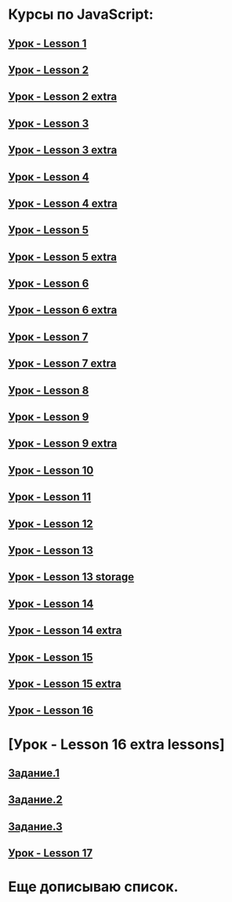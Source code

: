 # Курсы по JavaScript:

## [Урок - Lesson 1](https://github.com/Igromant/Practice/tree/lesson01)

## [Урок - Lesson 2](https://github.com/Igromant/Practice/tree/lesson02)

## [Урок - Lesson 2 extra](https://github.com/Igromant/Practice/tree/lesson02.ex)

## [Урок - Lesson 3](https://github.com/Igromant/Practice/tree/lesson03)

## [Урок - Lesson 3 extra](https://github.com/Igromant/Practice/tree/lesson03.ex)

## [Урок - Lesson 4](https://github.com/Igromant/Practice/tree/lesson04)

## [Урок - Lesson 4 extra](https://github.com/Igromant/Practice/tree/lesson04.ex)

## [Урок - Lesson 5](https://github.com/Igromant/Practice/tree/lesson05)

## [Урок - Lesson 5 extra](https://github.com/Igromant/Practice/tree/lesson05.ex2)

## [Урок - Lesson 6](https://github.com/Igromant/Practice/tree/lesson06)

## [Урок - Lesson 6 extra](https://github.com/Igromant/Practice/tree/lesson06.ex)

## [Урок - Lesson 7](https://github.com/Igromant/Practice/tree/lesson07)

## [Урок - Lesson 7 extra](https://github.com/Igromant/Practice/tree/lesson07.ex)

## [Урок - Lesson 8](https://github.com/Igromant/Practice/tree/lesson08)

## [Урок - Lesson 9](https://github.com/Igromant/Practice/tree/lesson09)

## [Урок - Lesson 9 extra](https://github.com/Igromant/Practice/tree/lesson09.ex)

## [Урок - Lesson 10](https://github.com/Igromant/Practice/tree/lesson10)

## [Урок - Lesson 11](https://github.com/Igromant/Practice/tree/lesson11)

## [Урок - Lesson 12](https://github.com/Igromant/Practice/tree/lesson12)

## [Урок - Lesson 13](https://github.com/Igromant/Practice/tree/lesson13)

## [Урок - Lesson 13 storage](https://github.com/Igromant/Practice/tree/lesson13-storage)

## [Урок - Lesson 14](https://github.com/Igromant/Practice/tree/lesson14)

## [Урок - Lesson 14 extra](https://github.com/Igromant/Practice/tree/lesson14.ex)

## [Урок - Lesson 15](https://github.com/Igromant/Practice/tree/lesson15)

## [Урок - Lesson 15 extra](https://github.com/Igromant/Practice/tree/lesson15.ex)

## [Урок - Lesson 16](https://github.com/Igromant/Practice/tree/lesson16)

# [Урок - Lesson 16 extra lessons]
## [Задание.1](https://codepen.io/igromant/pen/oNoLeVd)
## [Задание.2](https://codepen.io/igromant/pen/OJObqMV)
## [Задание.3](https://codepen.io/igromant/pen/YzENaXd)


## [Урок - Lesson 17](https://github.com/Igromant/Practice/tree/lesson17)


# Еще дописываю список.





